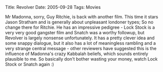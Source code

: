 Title: Revolver
Date: 2005-09-28
Tags: Movies

Mr Madonna, sorry, Guy Ritchie, is back with another film. This time it stars Jason Stratham and is generally about unpleasant londoner types; So no change there for Ritchie.
He has an impressive pedigree - Lock Stock is a very very good gangster film and Snatch was a worthy followup, but Revolver is largely nonsense unfortunately.
It has a pretty clever idea and some snappy dialogue, but it also has a lot of meaningless rambling and a very strange central message - other reviewers have suggested this is the influence of Madonna's crazy Kabbalah beliefs, which sounds entirely plausible to me.
So basically don't bother wasting your money, watch Lock Stock or Snatch again :)
